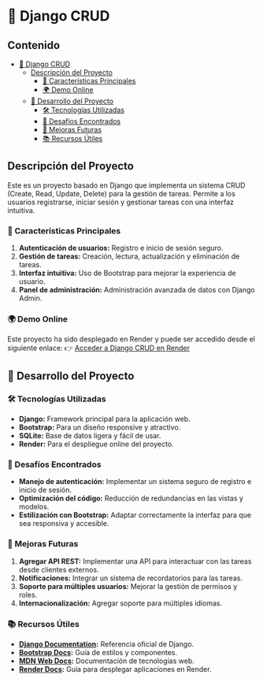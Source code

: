 # 📝 Django CRUD

## Contenido
- [📝 Django CRUD](#-django-crud)
  - [Descripción del Proyecto](#descripción-del-proyecto)
    - [📌 Características Principales](#-características-principales)
    - [🌍 Demo Online](#-demo-online)
  - [📂 Desarrollo del Proyecto](#-desarrollo-del-proyecto)
    - [🛠️ Tecnologías Utilizadas](#️-tecnologías-utilizadas)
    - [📌 Desafíos Encontrados](#-desafíos-encontrados)
    - [🚀 Mejoras Futuras](#-mejoras-futuras)
    - [📚 Recursos Útiles](#-recursos-útiles)

## Descripción del Proyecto
Este es un proyecto basado en Django que implementa un sistema CRUD (Create, Read, Update, Delete) para la gestión de tareas. Permite a los usuarios registrarse, iniciar sesión y gestionar tareas con una interfaz intuitiva.

### 📌 Características Principales
1. **Autenticación de usuarios:** Registro e inicio de sesión seguro.
2. **Gestión de tareas:** Creación, lectura, actualización y eliminación de tareas.
3. **Interfaz intuitiva:** Uso de Bootstrap para mejorar la experiencia de usuario.
4. **Panel de administración:** Administración avanzada de datos con Django Admin.

### 🌍 Demo Online
Este proyecto ha sido desplegado en Render y puede ser accedido desde el siguiente enlace:
👉 [Acceder a Django CRUD en Render]([https://tu-link-de-render.com](https://django-crud-8hf7.onrender.com/))

## 📂 Desarrollo del Proyecto

### 🛠️ Tecnologías Utilizadas
- **Django:** Framework principal para la aplicación web.
- **Bootstrap:** Para un diseño responsive y atractivo.
- **SQLite:** Base de datos ligera y fácil de usar.
- **Render:** Para el despliegue online del proyecto.

### 📌 Desafíos Encontrados
- **Manejo de autenticación:** Implementar un sistema seguro de registro e inicio de sesión.
- **Optimización del código:** Reducción de redundancias en las vistas y modelos.
- **Estilización con Bootstrap:** Adaptar correctamente la interfaz para que sea responsiva y accesible.

### 🚀 Mejoras Futuras
1. **Agregar API REST:** Implementar una API para interactuar con las tareas desde clientes externos.
2. **Notificaciones:** Integrar un sistema de recordatorios para las tareas.
3. **Soporte para múltiples usuarios:** Mejorar la gestión de permisos y roles.
4. **Internacionalización:** Agregar soporte para múltiples idiomas.

### 📚 Recursos Útiles
- **[Django Documentation](https://docs.djangoproject.com/en/):** Referencia oficial de Django.
- **[Bootstrap Docs](https://getbootstrap.com/docs/):** Guía de estilos y componentes.
- **[MDN Web Docs](https://developer.mozilla.org):** Documentación de tecnologías web.
- **[Render Docs](https://render.com/docs):** Guía para desplegar aplicaciones en Render.

